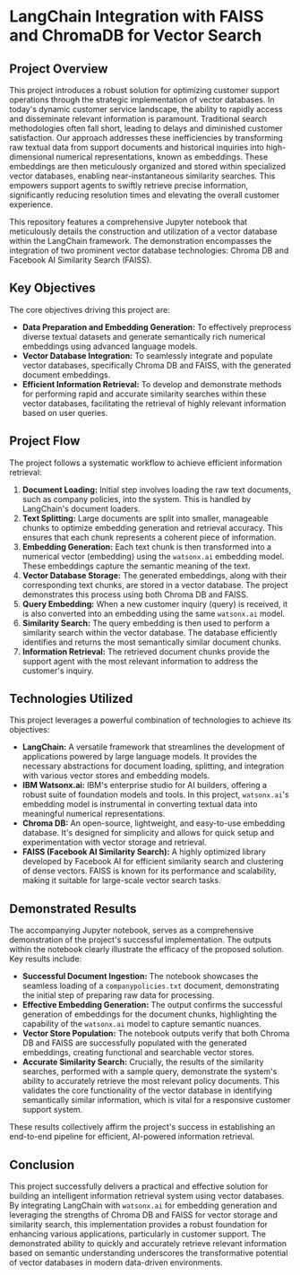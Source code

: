 # LangChain Integration with FAISS and ChromaDB for Vector Search

## Project Overview

This project introduces a robust solution for optimizing customer support operations through the strategic implementation of vector databases. In today's dynamic customer service landscape, the ability to rapidly access and disseminate relevant information is paramount. Traditional search methodologies often fall short, leading to delays and diminished customer satisfaction. Our approach addresses these inefficiencies by transforming raw textual data from support documents and historical inquiries into high-dimensional numerical representations, known as embeddings. These embeddings are then meticulously organized and stored within specialized vector databases, enabling near-instantaneous similarity searches. This empowers support agents to swiftly retrieve precise information, significantly reducing resolution times and elevating the overall customer experience.

This repository features a comprehensive Jupyter notebook that meticulously details the construction and utilization of a vector database within the LangChain framework. The demonstration encompasses the integration of two prominent vector database technologies: Chroma DB and Facebook AI Similarity Search (FAISS).

## Key Objectives

The core objectives driving this project are:

* **Data Preparation and Embedding Generation:** To effectively preprocess diverse textual datasets and generate semantically rich numerical embeddings using advanced language models.
* **Vector Database Integration:** To seamlessly integrate and populate vector databases, specifically Chroma DB and FAISS, with the generated document embeddings.
* **Efficient Information Retrieval:** To develop and demonstrate methods for performing rapid and accurate similarity searches within these vector databases, facilitating the retrieval of highly relevant information based on user queries.

## Project Flow

The project follows a systematic workflow to achieve efficient information retrieval:

1. **Document Loading:** Initial step involves loading the raw text documents, such as company policies, into the system. This is handled by LangChain's document loaders.
2. **Text Splitting:** Large documents are split into smaller, manageable chunks to optimize embedding generation and retrieval accuracy. This ensures that each chunk represents a coherent piece of information.
3. **Embedding Generation:** Each text chunk is then transformed into a numerical vector (embedding) using the `watsonx.ai` embedding model. These embeddings capture the semantic meaning of the text.
4. **Vector Database Storage:** The generated embeddings, along with their corresponding text chunks, are stored in a vector database. The project demonstrates this process using both Chroma DB and FAISS.
5. **Query Embedding:** When a new customer inquiry (query) is received, it is also converted into an embedding using the same `watsonx.ai` model.
6. **Similarity Search:** The query embedding is then used to perform a similarity search within the vector database. The database efficiently identifies and returns the most semantically similar document chunks.
7. **Information Retrieval:** The retrieved document chunks provide the support agent with the most relevant information to address the customer's inquiry.

## Technologies Utilized

This project leverages a powerful combination of technologies to achieve its objectives:

* **LangChain:** A versatile framework that streamlines the development of applications powered by large language models. It provides the necessary abstractions for document loading, splitting, and integration with various vector stores and embedding models.
* **IBM Watsonx.ai:** IBM's enterprise studio for AI builders, offering a robust suite of foundation models and tools. In this project, `watsonx.ai`'s embedding model is instrumental in converting textual data into meaningful numerical representations.
* **Chroma DB:** An open-source, lightweight, and easy-to-use embedding database. It's designed for simplicity and allows for quick setup and experimentation with vector storage and retrieval.
* **FAISS (Facebook AI Similarity Search):** A highly optimized library developed by Facebook AI for efficient similarity search and clustering of dense vectors. FAISS is known for its performance and scalability, making it suitable for large-scale vector search tasks.

## Demonstrated Results

The accompanying Jupyter notebook, serves as a comprehensive demonstration of the project's successful implementation. The outputs within the notebook clearly illustrate the efficacy of the proposed solution. Key results include:

* **Successful Document Ingestion:** The notebook showcases the seamless loading of a `companypolicies.txt` document, demonstrating the initial step of preparing raw data for processing.
* **Effective Embedding Generation:** The output confirms the successful generation of embeddings for the document chunks, highlighting the capability of the `watsonx.ai` model to capture semantic nuances.
* **Vector Store Population:** The notebook outputs verify that both Chroma DB and FAISS are successfully populated with the generated embeddings, creating functional and searchable vector stores.
* **Accurate Similarity Search:** Crucially, the results of the similarity searches, performed with a sample query, demonstrate the system's ability to accurately retrieve the most relevant policy documents. This validates the core functionality of the vector database in identifying semantically similar information, which is vital for a responsive customer support system.

These results collectively affirm the project's success in establishing an end-to-end pipeline for efficient, AI-powered information retrieval.

## Conclusion

This project successfully delivers a practical and effective solution for building an intelligent information retrieval system using vector databases. By integrating LangChain with `watsonx.ai` for embedding generation and leveraging the strengths of Chroma DB and FAISS for vector storage and similarity search, this implementation provides a robust foundation for enhancing various applications, particularly in customer support. The demonstrated ability to quickly and accurately retrieve relevant information based on semantic understanding underscores the transformative potential of vector databases in modern data-driven environments.
